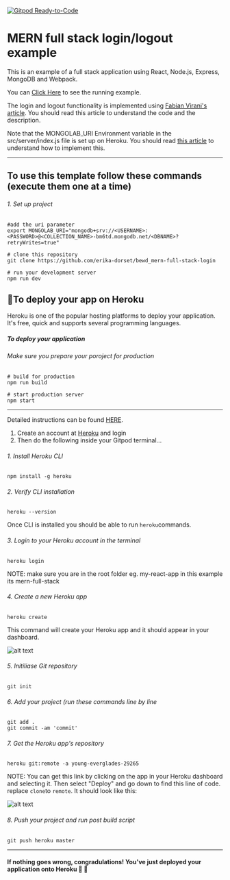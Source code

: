 [![Gitpod Ready-to-Code](https://img.shields.io/badge/Gitpod-Ready--to--Code-blue?logo=gitpod)](https://gitpod.io/#https://github.com/erika-dorset/bewd_mern-full-stack-login) 

# MERN full stack login/logout example
This is an example of a full stack application using React, Node.js, Express, MongoDB and Webpack.

You can [Click Here](https://polar-forest-71908.herokuapp.com/) to see the running example. 

The login and logout functionality is implemented using [Fabian Virani's article](https://medium.com/@faizanv/authentication-for-your-react-and-express-application-w-json-web-tokens-923515826e0#3c21).
You should read this article to understand the code and the description.
 
Note that the MONGOLAB_URI Environment variable in the src/server/index.js file is set up on Heroku. 
You should read [this article](https://www.freecodecamp.org/forum/t/how-to-deploy-your-mongodb-app-to-heroku/19347) to understand how to implement this.

---

##  To use this template follow these commands (execute them one at a time)
###### 1. Set up project
```linux
#add the uri parameter
export MONGOLAB_URI="mongodb+srv://<USERNAME>:<PASSWORD>@<COLLECTION_NAME>-bm6td.mongodb.net/<DBNAME>?retryWrites=true"

# clone this repository 
git clone https://github.com/erika-dorset/bewd_mern-full-stack-login

# run your development server
npm run dev
```
 
##  :clap:To deploy your app on Heroku
Heroku is one of the popular hosting platforms to deploy your application. It's free, quick and supports several programming languages.

##### To deploy your application

###### Make sure you prepare your poroject for production
```linux
# build for production
npm run build

# start production server
npm start
```
---

Detailed instructions can be found [HERE](https://devcenter.heroku.com/articles/heroku-cli).

1. Create an account at [Heroku](http://heroku.com/) and login
2. Then do the following inside your Gitpod terminal...

###### 1. Install Heroku CLl
```linux
npm install -g heroku
```

###### 2. Verify CLI installation
```linux
heroku --version
```

Once CLl is installed you should be able to run ```heroku```commands.

###### 3. Login to your Heroku account in the terminal
```linux
heroku login
```
NOTE: make sure you are in the root folder eg. my-react-app in this example its mern-full-stack

###### 4. Create a new Heroku app
```linux
heroku create
```
This command will create your Heroku app and it should appear in your dashboard.

![alt text](https://i.ibb.co/6yhGHJw/1506430728-Screen-Shot-2017-09-18-at-12-00-52-1.png "Heroku apps")

###### 5. Initiliase Git repository
```linux
git init
```
###### 6. Add your project (run these commands line by line
```linux
git add .
git commit -am 'commit'
```

###### 7. Get the Heroku app's repository 
```linux
heroku git:remote -a young-everglades-29265
```
NOTE: You can get this link by clicking on the app in your Heroku dashboard and selecting it. Then select "Deploy" and go down to find
this line of code. replace ```clone```to ```remote```. It should look like this:

![alt text](https://i.ibb.co/GnZZHPL/Capture.png "Heroku repository")

###### 8. Push your project and run post build script
```linux
git push heroku master
```
---

####  If nothing goes wrong, congradulations! You've just deployed your application onto Heroku :raised_hands: :star2:
